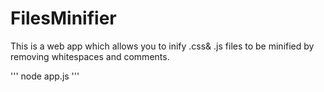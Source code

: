 # FilesMinifier
This is a web app which allows you to inify .css&amp; .js files to be minified by removing whitespaces and comments.

'''
node app.js
'''